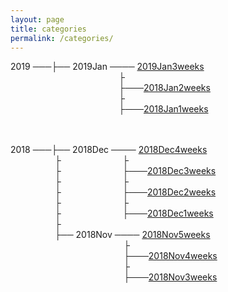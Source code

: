 ```yaml
---
layout: page
title: categories
permalink: /categories/
---
```



2019 ───├── 2019Jan ──── [2019Jan3weeks](../blog/2019/01/Jan3weeks)     
                                            ├   
                                            ├───[2018Jan2weeks](../blog/2019/01/Jan2weeks)    
                                            ├   
                                            ├───[2018Jan1weeks](../blog/2019/01/Jan1weeks)    



                    
                    
2018 ───├── 2018Dec ──── [2018Dec4weeks](../blog/2018/12/Dec4weeks)     
                  ├                         ├   
                  ├                         ├───[2018Dec3weeks](../blog/2018/12/Dec3weeks)    
                  ├                         ├  
                  ├                         ├───[2018Dec2weeks](../blog/2018/12/Dec2weeks)    
                  ├                         ├  
                  ├                         ├───[2018Dec1weeks](../blog/2018/12/Dec1weeks)    
                  ├                            
                  ├── 2018Nov ──── [2018Nov5weeks](../blog/2018/11/Nov5weeks)    
                                              ├  
                                              ├───[2018Nov4weeks](../blog/2018/11/Nov4weeks)  
                                              ├  
                                              ├───[2018Nov3weeks](../blog/2018/11/Nov3weeks)  

